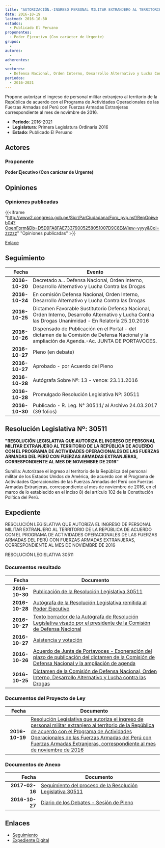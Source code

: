 ```yaml
---
title: "AUTORIZACIÓN.-INGRESO PERSONAL MILITAR EXTRANJERO AL TERRITORIO DE LA REPÚBLICA.."
date: 2016-10-19
lastmod: 2016-10-30
estados: 
  - Publicado El Peruano
proponentes: 
  - Poder Ejecutivo (Con carácter de Urgente)
grupos: 
  - 
autores: 
  - 
adherentes: 
  - 
sectores: 
  - Defensa Nacional, Orden Interno, Desarrollo Alternativo y Lucha Contra las Drogas
periodos: 
  - 2016-2021
---
```


Propone autorizar el ingreso de personal militar extranjero al territorio de la República de acuerdo con el Programa de Actividades Operacionales de las Fuerzas Armadas del Perú con Fuerzas Armadas Extranjeras correspondiente al mes de novimbre de 2016.

- **Periodo**: 2016-2021
- **Legislatura**: Primera Legislatura Ordinaria 2016
- **Estado**: Publicado El Peruano

## Actores

### Proponente

**Poder Ejecutivo (Con carácter de Urgente)**


## Opiniones

### Opiniones publicadas

{{<iframe "http://www2.congreso.gob.pe/Sicr/ParCiudadana/Foro_pvp.nsf/RepOpiweb04?OpenForm&Db=D5D9FA8FAE73379005258051007D9C8E&View=yyyy&Col=zzzzz" "Opiniones publicadas" >}}

[Enlace](http://www2.congreso.gob.pe/Sicr/ParCiudadana/Foro_pvp.nsf/RepOpiweb04?OpenForm&Db=D5D9FA8FAE73379005258051007D9C8E&View=yyyy&Col=zzzzz)

## Seguimiento

| Fecha | Evento |
|------:|--------|
| **2016-10-20** | Decretado a... Defensa Nacional, Orden Interno, Desarrollo Alternativo y Lucha Contra las Drogas|
| **2016-10-24** | En comisión Defensa Nacional, Orden Interno, Desarrollo Alternativo y Lucha Contra las Drogas|
| **2016-10-25** | Dictamen Favorable Sustitutorio Defensa Nacional, Orden Interno, Desarrollo Alternativo y Lucha Contra las Drogas Unanimidad - En Relatoría 25.10.2016|
| **2016-10-26** | Dispensado de Publicación en el Portal - del dictamen de la Comisión de Defensa Nacional y la ampliación de Agenda.-Ac. JUNTA DE PORTAVOCES.|
| **2016-10-27** | Pleno (en debate)|
| **2016-10-27** | Aprobado - por Acuerdo del Pleno|
| **2016-10-28** | Autógrafa Sobre Nº: 13 - vence: 23.11.2016|
| **2016-10-28** | Promulgado Resolución Legislativa Nº: 30511|
| **2016-10-30** | Publicado - R. Leg. N° 30511/ al Archivo 24.03.2017 (39 folios)|

## Resolución Legislativa Nº: 30511

**"RESOLUCIÓN LEGISLATIVA QUE AUTORIZA EL INGRESO DE PERSONAL MILITAR EXTRANJERO AL TERRITORIO DE LA REPÚBLICA DE ACUERDO CON EL PROGRAMA DE ACTIVIDADES OPERACIONALES DE LAS FUERZAS ARMADAS DEL PERÚ CON FUERZAS ARMADAS EXTRANJERAS, CORRESPONDIENTE AL MES DE NOVIEMBRE DE 2016"**

Sumilla: Autorízase el ingreso al territorio de la República del personal militar de los Estados Unidos de América, de acuerdo con el Programa de Actividades Operacionales de las Fuerzas Armadas del Perú con Fuerzas Armadas Extranjeras, correspondiente al mes de noviembre de 2016, en el marco de lo establecido en el inciso 8) del artículo 102 de la Constitución Política del Perú.


## Expediente

RESOLUCIÓN LEGISLATIVA QUE AUTORIZA EL INGRESO DE PERSONAL MILITAR EXTRANJERO AL TERRITORIO DE LA REPÚBLICA DE ACUERDO CON EL PROGRAMA DE ACTIVIDADES OPERACIONALES DE LAS FUERZAS ARMADAS DEL PERÚ CON FUERZAS ARMADAS EXTRANJERAS, CORRESPONDIENTE AL MES DE NOVIEMBRE DE 2016

RESOLUCIÓN LEGISLATIVA 30511


### Documentos resultado

| Fecha | Documento |
|------:|--------|
| **2016-10-30** | [Publicación de la Resolución Legislativa 30511](http://www.leyes.congreso.gob.pe/Documentos/2016_2021/ADLP/Normas_Legales/30511-RLG.pdf) |
| **2016-10-28** | [Autógrafa de la Resolución Legislativa remitida al Poder Ejecutivo](http://www.leyes.congreso.gob.pe/Documentos/2016_2021/ADLP/Texto_Aprobado/AU0043220161028.pdf) |
| **2016-10-27** | [Texto borrador de la Autógrafa de Resolución Legislativa visado por el presidente de la Comisión de Defensa Nacional](http://www2.congreso.gob.pe/Sicr/TraDocEstProc/Contdoc03_2011.nsf/ba75101a33765c2c05257e5400552213/9e2d75690cb62a48052580c20053e7f2/$FILE/BAU0043220161027.pdf) |
| **2016-10-27** | [Asistencia y votación](http://www.leyes.congreso.gob.pe/Documentos/2016_2021/Asistencia_y_Votacion/Proyectos_de_Ley/AV0043220161027..pdf) |
| **2016-10-26** | [Acuerdo de Junta de Portavoces - Exoneración del plazo de publicación del dictamen de la Comisión de Defensa Nacional y la ampliación de agenda](http://www2.congreso.gob.pe/Sicr/TraDocEstProc/Contdoc03_2011.nsf/0/abf8fb9e8e60a7c2052580c70069e53b/$FILE/AJP0043220161026.pdf) |
| **2016-10-25** | [Dictamen de la Comisión de Defensa Nacional, Orden Interno, Desarrollo Alternativo y Lucha contra las Drogas](http://www.leyes.congreso.gob.pe/Documentos/2016_2021/Dictamenes/Proyectos_de_Ley/00432DC07MAY20161025.pdf) |

### Documentos del Proyecto de Ley

| Fecha | Documento |
|------:|--------|
| **2016-10-19** | [Resolución Legislativa que autoriza el ingreso de personal militar extranjero al territorio de la República de acuerdo con el Programa de Actividades Operacionales de las Fuerzas Armadas del Perú con Fuerzas Armadas Extranjeras, correspondiente al mes de noviembre de 2016](http://www.leyes.congreso.gob.pe/Documentos/2016_2021/Proyectos_de_Ley_y_de_Resoluciones_Legislativas/PL0043220161019..pdf) |

### Documentos de Anexo

| Fecha | Documento |
|------:|--------|
| **2017-02-16** | [Seguimiento del proceso de la Resolución Legislativa 30511](http://www2.congreso.gob.pe/Sicr/TraDocEstProc/Contdoc03_2011.nsf/ba75101a33765c2c05257e5400552213/12ee2d1ba9f2ef22052580c900589b4a/$FILE/00432PL20170216.pdf) |
| **2016-10-27** | [Diario de los Debates - Sesión de Pleno](http://www.leyes.congreso.gob.pe/Documentos/2016_2021/ADLP/Diario_Debates/30511_DD.pdf) |

## Enlaces 

- [Seguimiento](http://www2.congreso.gob.pe/Sicr/TraDocEstProc/CLProLey2016.nsf/f7fff46988ca05b1052578e100829cc7/bd48ea37f2479b5005258051007f0cb6?OpenDocument)
- [Expediente Digital](http://www2.congreso.gob.pe/Sicr/TraDocEstProc/CLProLey2016.nsf/f7fff46988ca05b1052578e100829cc7/bd48ea37f2479b5005258051007f0cb6?OpenDocument&Click=05257FB7005EB655.eb71d0cf91d8294e05256cdf006b5706/$Body/0.1C6C)
